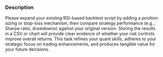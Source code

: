 ### Description

Please expand your existing RSI-based backtest script by adding a position sizing or stop-loss mechanism, then compare strategy performance (e.g., Sharpe ratio, drawdowns) against your original version. Storing the results in a CSV or chart will provide clear evidence of whether your risk controls improve overall returns. This task refines your quant skills, adheres to your strategic focus on trading enhancements, and produces tangible value for your future decisions. 



